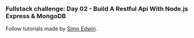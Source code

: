 ### Fullstack challenge:  Day 02 - Build A Restful Api With Node.js Express & MongoDB


Follow tutorials made by [Simo Edwin](https://github.com/DevEdwin).
